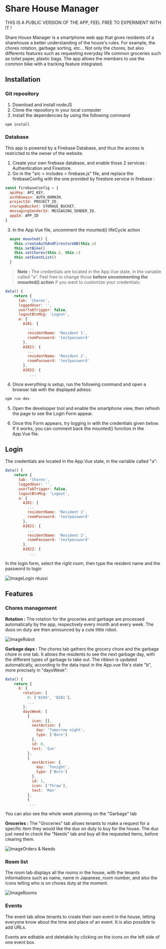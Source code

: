 # Share House Manager

THIS IS A PUBLIC VERSION OF THE APP, FEEL FREE TO EXPERIMENT WITH IT !

Share House Manager is a smartphone web app that gives residents of a sharehouse a better understanding of the house's rules. For example, the chores rotation, garbage sorting, etc...
Not only the chores, but also differents features such as requesting everyday life common groceries such as toilet paper, plastic bags. The app allows the members to use the common bike with a tracking feature integrated.

## Installation

### Git repository

1. Download and install nodeJS
2. Clone the repository in your local computer
3. Install the dependencies by using the following command

```bash
npm install
```

### Database

This app is powered by a Firebase Database, and thus the access is restricted to the owner of the website.

1. Create your own firebase database, and enable those 2 services : Authentication and Firestore.
2. Go in the "src > includes > firebase.js" file, and replace the firebaseConfig with the one provided by firestore service in firebase :

```javascript
const firebaseConfig = {
  apiKey: API_KEY,
  authDomain: AUTH_DOMAIN,
  projectId: PROJECT_ID,
  storageBucket: STORAGE_BUCKET,
  messagingSenderId: MESSAGING_SENDER_ID,
  appId: APP_ID
}
```

3. In the App.Vue file, uncomment the mounted() lifeCycle action

```javascript
  async mounted() {
    this.createAuthAndFirestoreDB(this.a)
    this.setBike()
    this.setChores(this.b, this.c)
    this.setEventList()
  }
```

> **Note :**
> The credentials are located in the App.Vue state, in the variable called "a". Feel free to change those **before uncommenting the mounted() action** if you want to customize your credentials:

```javascript
data() {
    return {
      tab: 'Chores',
      loggedUser: '',
      userTabTrigger: false,
      logoutBtnMsg: 'Logout',
      a: {
        A101: {
          ...
          residentName: 'Resident 1',
          roomPassword: 'testpassword'
        },
        A1021: {
          ...
          residentName: 'Resident 2',
          roomPassword: 'testpassword'
        },
        A1022: {
           ...
```

4. Once everything is setup, run the following command and open a browser tab with the displayed adress:

```bash
npm run dev
```

5. Open the developper tool and enable the smartphone view, then refresh the page to see the Login Form appear.

6. Once this Form appears, try logging in with the credentials given below. If it works, you can comment back the mounted() function in the App.Vue file.

## Login

The credentials are located in the App.Vue state, in the variable called "a":

```javascript
data() {
    return {
      tab: 'Chores',
      loggedUser: '',
      userTabTrigger: false,
      logoutBtnMsg: 'Logout',
      a: {
        A101: {
          ...
          residentName: 'Resident 1',
          roomPassword: 'testpassword'
        },
        A1021: {
          ...
          residentName: 'Resident 2',
          roomPassword: 'testpassword'
        },
        A1022: {
           ...
```

In the login form, select the right room, then type the resident name and the password to login

![Image]()Login réussi

## Features

### Chores management

**Rotation :**
The rotation for the groceries and garbage are processed automatically by the app, respectively every month and every week. The duos on duty are then announced by a cute little robot.

![Image]()Robot

**Garbage days :**
The chores tab gathers the grocery chore and the garbage chore in one tab. It allows the residents to see the next garbage day, with the different types of garbage to take out. The ribbon is updated automatically, according to the data input in the App.vue file's state "b", more precisely in "daysWeek":

```javascript
data() {
    return {
      b: {
        rotation: {
          0: ['B104', 'B201'],
          ...
        },
        daysWeek: [
          {
            icon: [],
            nextAction: {
              day: 'Tomorrow night',
              type: ['Burn']
            },
            id: 0,
            text: 'Sun'
          },
          {
            nextAction: {
              day: 'Tonight',
              type: ['Burn']
            },
            id: 1,
            icon: ['Throw'],
            text: 'Mon'
          },
          {
           ...
```

You can also see the whole week planning on the "Garbage" tab

**Groceries :** The "Groceries" tab allows tenants to make a request for a specific item they would like the duo on duty to buy for the house. The duo just need to check the "Needs" tab and buy all the requested items, before clearing them.

![Image]()Orders & Needs

### Room list

The room tab displays all the rooms in the house, with the tenants informations such as name, name in Japanese, room number, and also the icons telling who is on chores duty at the moment.

![Image]()Rooms

### Events

The event tab allow tenants to create their own event in the house, letting everyone know about the time and place of an event. It is also possible to add URLs.

Events are editable and deletable by clicking on the icons on the left side of one event box.
